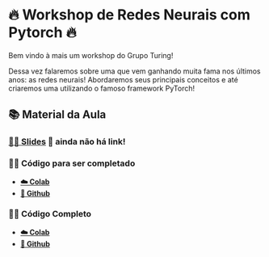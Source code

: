 # 🔥 Workshop de Redes Neurais com Pytorch 🔥

Bem vindo à mais um workshop do Grupo Turing!

Dessa vez falaremos sobre uma que vem ganhando muita fama nos últimos anos: as redes neurais! Abordaremos seus principais conceitos e até criaremos uma utilizando o famoso framework PyTorch!


## 📚 Material da Aula

### [👩‍🏫 Slides]() 👷 ainda não há link!

### 👨‍💻 Código para ser completado
- **[☁️ Colab](https://colab.research.google.com/github/GrupoTuring/Workshop-de-redes-neurais/blob/main/redes_neurais.ipynb)**
- **[📝 Github](https://github.com/GrupoTuring/Workshop-de-redes-neurais/blob/main/redes_neurais.ipynb)**

### 👩‍⚖️ Código Completo
- **[☁️ Colab](https://colab.research.google.com/github/GrupoTuring/Workshop-de-redes-neurais/blob/main/gabarito.ipynb)**
- **[📝 Github](https://github.com/GrupoTuring/Workshop-de-redes-neurais/blob/main/gabarito.ipynb)**

